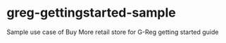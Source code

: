 # greg-gettingstarted-sample
Sample use case of Buy More retail store for G-Reg getting started guide
